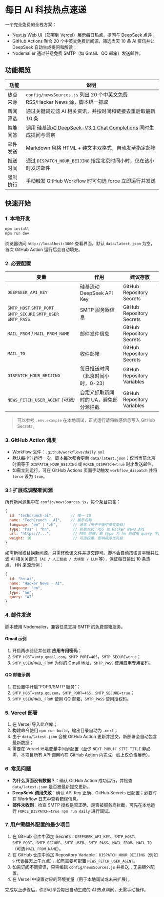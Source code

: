 # 每日 AI 科技热点速递

一个完全免费的全栈方案：

- Next.js Web UI（部署到 Vercel）展示每日热点、提问与 DeepSeek 点评；
- GitHub Actions 聚合 20 个中英文免费新闻源，筛选当天 10 条 AI 资讯并让 DeepSeek 自动生成提问和解读；
- Nodemailer 通过任意免费 SMTP（如 Gmail、QQ 邮箱）发送邮件。

## 功能概览

| 功能 | 说明 |
| --- | --- |
| 热点来源 | `config/newsSources.js` 列出 20 个中英文免费 RSS/Hacker News 源，脚本统一抓取 |
| 新闻筛选 | 通过关键词过滤 AI 相关资讯，并按时间和链接去重后取最新 10 条 |
| 智能问答 | 调用 [硅基流动 DeepSeek-V3.1 Chat Completions](https://docs.siliconflow.cn/cn/api-reference/chat-completions/chat-completions) 同时生成提问与洞察 |
| 邮件发送 | Markdown 风格 HTML + 纯文本双格式，自动发至指定邮箱 |
| 推送时间 | 通过 `DISPATCH_HOUR_BEIJING` 指定北京时间小时，仅在该小时发送邮件 |
| 强制执行 | 手动触发 GitHub Workflow 时可勾选 force 立即运行并发送 |

## 快速开始

### 1. 本地开发

```bash
npm install
npm run dev
```

浏览器访问 `http://localhost:3000` 查看界面。默认 `data/latest.json` 为空，首次 GitHub Action 运行后会自动填充。

### 2. 必要配置

| 变量 | 作用 | 建议存放 |
| --- | --- | --- |
| `DEEPSEEK_API_KEY` | 硅基流动 DeepSeek API Key | GitHub Repository Secrets |
| `SMTP_HOST` `SMTP_PORT` `SMTP_SECURE` `SMTP_USER` `SMTP_PASS` | SMTP 服务器信息 | GitHub Repository Secrets |
| `MAIL_FROM` / `MAIL_FROM_NAME` | 邮件发件信息 | GitHub Repository Secrets |
| `MAIL_TO` | 收件邮箱 | GitHub Repository Secrets |
| `DISPATCH_HOUR_BEIJING` | 每日推送时间（北京时间小时，0-23） | GitHub Repository Variables |
| `NEWS_FETCH_USER_AGENT` *(可选)* | 自定义抓取新闻时的 UA，避免部分源拦截 | GitHub Repository Variables |



> 可以参考 `.env.example` 在本地调试，正式运行请将敏感信息写入 GitHub Secrets。

### 3. GitHub Action 调度

- Workflow 文件：`.github/workflows/daily.yml`
- 默认每小时运行一次，脚本每次都会更新 `data/latest.json`；仅当当前北京时间等于 `DISPATCH_HOUR_BEIJING` 或 `FORCE_DISPATCH=true` 时才发送邮件。
- 如需立刻运行，可在 GitHub Actions 页面手动触发 `workflow_dispatch` 并将 `force` 设为 `true`。

### 3.1 扩展或调整新闻源

所有新闻源集中在 `config/newsSources.js`，每个条目包含：

```js
{
  id: "techcrunch-ai",        // 唯一 ID
  name: "TechCrunch · AI",    // 展示名称
  language: "en" | "zh",       // 语言（用于平衡中英文条目）
  type: "rss" | "hn",          // 抓取方式：RSS 或 Hacker News API
  url: "https://...",          // RSS 链接，若 type 为 hn 则改用 query 字段
  weight: 10                   // 可选权重，影响排序优先级
}
```

如需新增或替换新闻源，只需修改该文件并提交即可。脚本会自动按语言平衡并过滤 AI 相关关键词（`AI / 人工智能 / 大模型 / LLM` 等），保证每日输出 10 条热点。
HN 来源示例：

```js
{
  id: "hn-ai",
  name: "Hacker News · AI",
  language: "en",
  type: "hn",
  query: "AI"
}
```


### 4. 邮件发送

脚本使用 Nodemailer，兼容任意支持 SMTP 的免费邮箱服务。

#### Gmail 示例
1. 开启两步验证并创建 **应用专用密码**；
2. `SMTP_HOST=smtp.gmail.com`，`SMTP_PORT=465`，`SMTP_SECURE=true`；
3. `SMTP_USER`/`MAIL_FROM` 为你的 Gmail 地址，`SMTP_PASS` 使用应用专用密码。

#### QQ 邮箱示例
1. 在设置中开启“POP3/SMTP 服务”；
2. `SMTP_HOST=smtp.qq.com`，`SMTP_PORT=465`，`SMTP_SECURE=true`；
3. `SMTP_USER`/`MAIL_FROM` 使用 QQ 邮箱，`SMTP_PASS` 使用授权码。

### 5. Vercel 部署

1. 在 Vercel 导入此仓库；
2. 构建命令使用 `npm run build`，输出目录自动为 `.next`；
3. 由于 `data/latest.json` 会被 GitHub Action 更新并提交，新部署会自动包含最新数据；
4. 需要在 Vercel 环境变量中同步配置（至少 `NEXT_PUBLIC_SITE_TITLE` 非必需，本项目所有 API 调用均在 GitHub Action 内完成，线上仅负责展示）。

### 6. 常见问题

- **为什么页面没有数据？**：确认 GitHub Action 成功运行，并检查 `data/latest.json` 是否被最新提交更新。
- **DeepSeek 调用失败**：确认 API Key 正确、GitHub Secrets 已配置；必要时在 Workflow 日志中查看错误信息。
- **邮件未收到**：检查 SMTP 授权是否正确、是否被服务商拦截，可先在本地运行 `FORCE_DISPATCH=true npm run daily` 进行调试。

### 7. 用户需额外配置的最少项目

1. 在 GitHub 仓库中添加 Secrets：`DEEPSEEK_API_KEY`、`SMTP_HOST`、`SMTP_PORT`、`SMTP_SECURE`、`SMTP_USER`、`SMTP_PASS`、`MAIL_FROM`、`MAIL_TO`（可选 `MAIL_FROM_NAME`）。
2. 在 GitHub 仓库中添加 Repository Variable：`DISPATCH_HOUR_BEIJING`（例如 `9` 代表每天上午九点），如有需要可配置 `NEWS_FETCH_USER_AGENT`。
3. 如需订阅不同资讯，只需编辑 `config/newsSources.js` 并推送；无需额外配置。
4. 在 Vercel 中设置对应的环境变量（用于本地调试或未来扩展）。


完成以上步骤后，你即可享受每日自动生成的 AI 热点洞察，无需手动操作。
